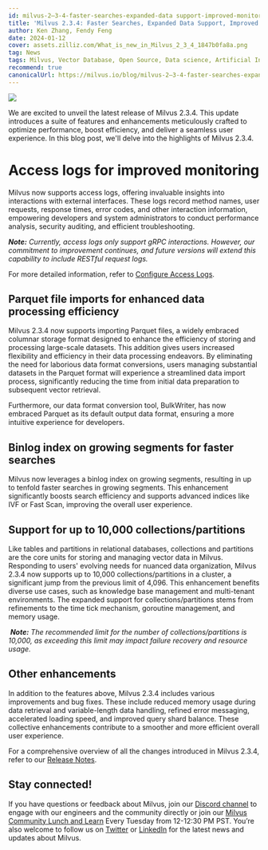 ```yaml
---
id: milvus-2–3-4-faster-searches-expanded-data support-improved-monitoring-and-more.md
title: 'Milvus 2.3.4: Faster Searches, Expanded Data Support, Improved Monitoring, and More'
author: Ken Zhang, Fendy Feng
date: 2024-01-12
cover: assets.zilliz.com/What_is_new_in_Milvus_2_3_4_1847b0fa8a.png
tag: News
tags: Milvus, Vector Database, Open Source, Data science, Artificial Intelligence, Vector Management, Vector Search
recommend: true
canonicalUrl: https://milvus.io/blog/milvus-2–3-4-faster-searches-expanded-data support-improved-monitoring-and-more.md
---
```


![](https://assets.zilliz.com/What_is_new_in_Milvus_2_3_4_1847b0fa8a.png)


We are excited to unveil the latest release of Milvus 2.3.4. This update introduces a suite of features and enhancements meticulously crafted to optimize performance, boost efficiency, and deliver a seamless user experience. In this blog post, we'll delve into the highlights of Milvus 2.3.4. 

# Access logs for improved monitoring

Milvus now supports access logs, offering invaluable insights into interactions with external interfaces. These logs record method names, user requests, response times, error codes, and other interaction information, empowering developers and system administrators to conduct performance analysis, security auditing, and efficient troubleshooting. 

**_Note:_** _Currently, access logs only support gRPC interactions. However, our commitment to improvement continues, and future versions will extend this capability to include RESTful request logs._ 

For more detailed information, refer to [Configure Access Logs](https://milvus.io/docs/configure_access_logs.md).

## Parquet file imports for enhanced data processing efficiency

Milvus 2.3.4 now supports importing Parquet files, a widely embraced columnar storage format designed to enhance the efficiency of storing and processing large-scale datasets. This addition gives users increased flexibility and efficiency in their data processing endeavors. By eliminating the need for laborious data format conversions, users managing substantial datasets in the Parquet format will experience a streamlined data import process, significantly reducing the time from initial data preparation to subsequent vector retrieval.

Furthermore, our data format conversion tool, BulkWriter, has now embraced Parquet as its default output data format, ensuring a more intuitive experience for developers. 

## Binlog index on growing segments for faster searches

Milvus now leverages a binlog index on growing segments, resulting in up to tenfold faster searches in growing segments. This enhancement significantly boosts search efficiency and supports advanced indices like IVF or Fast Scan, improving the overall user experience.

## Support for up to 10,000 collections/partitions

Like tables and partitions in relational databases, collections and partitions are the core units for storing and managing vector data in Milvus. Responding to users' evolving needs for nuanced data organization, Milvus 2.3.4 now supports up to 10,000 collections/partitions in a cluster, a significant jump from the previous limit of 4,096. This enhancement benefits diverse use cases, such as knowledge base management and multi-tenant environments. The expanded support for collections/partitions stems from refinements to the time tick mechanism, goroutine management, and memory usage.

 **_Note:_** _The recommended limit for the number of collections/partitions is 10,000, as exceeding this limit may impact failure recovery and resource usage._

## Other enhancements 

In addition to the features above, Milvus 2.3.4 includes various improvements and bug fixes. These include reduced memory usage during data retrieval and variable-length data handling, refined error messaging, accelerated loading speed, and improved query shard balance. These collective enhancements contribute to a smoother and more efficient overall user experience.

For a comprehensive overview of all the changes introduced in Milvus 2.3.4, refer to our [Release Notes](https://milvus.io/docs/release_notes.md#v234).

## Stay connected!

If you have questions or feedback about Milvus, join our [Discord channel](https://discord.com/invite/8uyFbECzPX) to engage with our engineers and the community directly or join our [Milvus Community Lunch and Learn](https://discord.com/invite/RjNbk8RR4f) Every Tuesday from 12-12:30 PM PST. You’re also welcome to follow us on [Twitter](https://twitter.com/milvusio) or [LinkedIn](https://www.linkedin.com/company/the-milvus-project) for the latest news and updates about Milvus.
